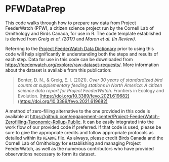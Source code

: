 # PFWDataPrep
This code walks through how to prepare raw data from Project FeederWatch (PFW), a citizen science project run by the Cornell Lab of Ornithology and Birds Canada, for use in R. The code template established is derived from *Greig et al. (2017)* and *Maron et al. (In Review)*.

Referring to the [Project FeederWatch Data Dictionary](https://clo-pfw-prod.s3.us-west-2.amazonaws.com/data/202306/FeederWatch_Data_Dictionary.xlsx) prior to using this code will help significantly in understanding both the steps and results of each step. Data for use in this code can be downloaded from https://feederwatch.org/explore/raw-dataset-requests/. More information about the dataset is available from this publication:
> Bonter, D. N., & Greig, E. I. (2021). *Over 30 years of standardized bird counts at supplementary feeding stations in North America: A citizen science data report for Project FeederWatch.* Frontiers in Ecology and Evolution. [https://doi.org/10.3389/fevo.2021.619682](https://doi.org/10.3389/fevo.2021.619682)

A method of zero-filling alternative to the one provided in this code is available at https://github.com/engagement-center/Project-FeederWatch-Zerofilling-Taxonomic-Rollup-Public. It can be easily integrated into the work flow of our provided code if preferred. If that code is used, please be sure to give the appropriate credits and follow appropriate protocols as detailed within its `README` file. As always, please credit Birds Canada and the Cornell Lab of Ornithology for establishing and managing Project FeederWatch, as well as the numerous contributors who have provided observations necessary to form its dataset. 
